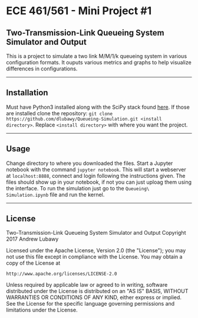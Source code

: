 # ECE 461/561 - Mini Project \#1
## Two-Transmission-Link Queueing System Simulator and Output
This is a project to simulate a two link M/M/1/k queueing system in various configuration formats. It ouputs various metrics and graphs to help visualize differences in configurations.
***
## Installation
Must have Python3 installed along with the SciPy stack found [here](https://www.scipy.org/install.html#installing-via-pip). If those are installed clone the repository: `git clone https://github.com/dlubawy/Queueing-Simulation.git <install directory>`. Replace `<install directory>` with where you want the project.
***
## Usage
Change directory to where you downloaded the files. Start a Jupyter notebook with the command `jupyter notebook`. This will start a webserver at `localhost:8888`, connect and login following the instructions given. The files should show up in your notebook, if not you can just uploag them using the interface. To run the simulation just go to the `Queueing\ Simulation.ipynb` file and run the kernel.
***
## License
Two-Transmission-Link Queueing System Simulator and Output
Copyright 2017 Andrew Lubawy

Licensed under the Apache License, Version 2.0 (the "License");
you may not use this file except in compliance with the License.
You may obtain a copy of the License at

	http://www.apache.org/licenses/LICENSE-2.0

Unless required by applicable law or agreed to in writing, software
distributed under the License is distributed on an "AS IS" BASIS,
WITHOUT WARRANTIES OR CONDITIONS OF ANY KIND, either express or implied.
See the License for the specific language governing permissions and
limitations under the License.